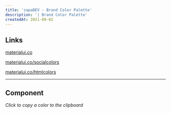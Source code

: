 ```yaml
---
title: 'zapaDEV - Brand Color Palette'
description: '| Brand Color Palette'
createdAt: 2021-09-02
---
```


## Links
[materialui.co](https://materialui.co/)

[materialui.co/socialcolors](https://materialui.co/socialcolors)

[materialui.co/htmlcolors](https://materialui.co/htmlcolors)

----


## Component
*Click to copy a color to the clipboard*
> 
> 
> 
> 
> 
> <zapadev-color-palette></zapadev-color-palette>
